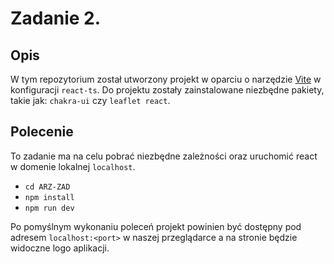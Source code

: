 # Zadanie 2.

## Opis

W tym repozytorium został utworzony projekt w oparciu o narzędzie [Vite](https://vitejs.dev) w konfiguracji `react-ts`. Do projektu zostały zainstalowane niezbędne pakiety, takie jak: `chakra-ui` czy `leaflet react`.

## Polecenie

To zadanie ma na celu pobrać niezbędne zależności oraz uruchomić react w domenie lokalnej `localhost`.

- `cd ARZ-ZAD`
- `npm install`
- `npm run dev`

Po pomyślnym wykonaniu poleceń projekt powinien być dostępny pod adresem `localhost:<port>` w naszej przeglądarce a na stronie będzie widoczne logo aplikacji.
